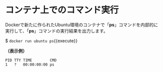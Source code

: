 # コンテナ上でのコマンド実行

Dockerで新たに作られたUbuntu環境のコンテナで「**ps**」コマンドを内部的に実行して、「**ps**」コマンドの実行結果を出力します。  

$ `docker run ubuntu ps`{{execute}}  

**（表示例）**  
```
PID	TTY	TIME		CMD  
1	?	00:00:00:00	ps 
```